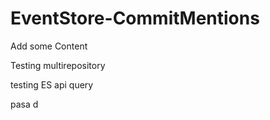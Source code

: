 EventStore-CommitMentions
========================

Add some Content

Testing multirepository

testing ES api query


pasa
d
